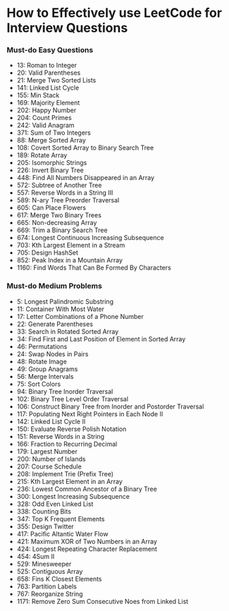 # How to Effectively use LeetCode for Interview Questions

### Must-do Easy Questions

- 13: Roman to Integer
- 20: Valid Parentheses
- 21: Merge Two Sorted Lists
- 141: Linked List Cycle
- 155: Min Stack
- 169: Majority Element
- 202: Happy Number
- 204: Count Primes
- 242: Valid Anagram
- 371: Sum of Two Integers
- 88: Merge Sorted Array
- 108: Covert Sorted Array to Binary Search Tree
- 189: Rotate Array
- 205: Isomorphic Strings
- 226: Invert Binary Tree
- 448: Find All Numbers Disappeared in an Array
- 572: Subtree of Another Tree
- 557: Reverse Words in a String III
- 589: N-ary Tree Preorder Traversal
- 605: Can Place Flowers
- 617: Merge Two Binary Trees
- 665: Non-decreasing Array
- 669: Trim a Binary Search Tree
- 674: Longest Continuous Increasing Subsequence
- 703: Kth Largest Element in a Stream
- 705: Design HashSet
- 852: Peak Index in a Mountain Array
- 1160: Find Words That Can Be Formed By Characters

### Must-do Medium Problems

- 5: Longest Palindromic Substring
- 11: Container With Most Water
- 17: Letter Combinations of a Phone Number
- 22: Generate Parentheses
- 33: Search in Rotated Sorted Array
- 34: Find First and Last Position of Element in Sorted Array
- 46: Permutations
- 24: Swap Nodes in Pairs
- 48: Rotate Image
- 49: Group Anagrams
- 56: Merge Intervals
- 75: Sort Colors
- 94: Binary Tree Inorder Traversal
- 102: Binary Tree Level Order Traversal
- 106: Construct Binary Tree from Inorder and Postorder Traversal
- 117: Populating Next Right Pointers in Each Node II
- 142: Linked List Cycle II
- 150: Evaluate Reverse Polish Notation
- 151: Reverse Words in a String
- 166: Fraction to Recurring Decimal
- 179: Largest Number
- 200: Number of Islands
- 207: Course Schedule
- 208: Implement Trie (Prefix Tree)
- 215: Kth Largest Element in an Array
- 236: Lowest Common Ancestor of a Binary Tree
- 300: Longest Increasing Subsequence
- 328: Odd Even Linked List
- 338: Counting Bits
- 347: Top K Frequent Elements
- 355: Design Twitter
- 417: Pacific Altantic Water Flow
- 421: Maximum XOR of Two Numbers in an Array
- 424: Longest Repeating Character Replacement
- 454: 4Sum II
- 529: Minesweeper
- 525: Contiguous Array
- 658: Fins K Closest Elements
- 763: Partition Labels
- 767: Reorganize String
- 1171: Remove Zero Sum Consecutive Noes from Linked List
